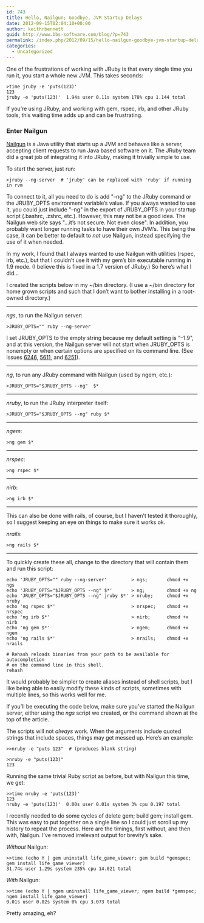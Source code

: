 ```yaml
---
id: 743
title: Hello, Nailgun; Goodbye, JVM Startup Delays
date: 2012-09-15T02:04:10+00:00
author: keithrbennett
guid: http://www.bbs-software.com/blog/?p=743
permalink: /index.php/2012/09/15/hello-nailgun-goodbye-jvm-startup-delays/
categories:
  - Uncategorized
---
```

One of the frustrations of working with JRuby is that every single time you run it, you start a whole new JVM. This takes seconds:

```
>time jruby -e 'puts(123)'
123
jruby -e 'puts(123)'  1.94s user 0.11s system 178% cpu 1.144 total
```

If you&#8217;re using JRuby, and working with gem, rspec, irb, and other JRuby tools, this waiting time adds up and can be frustrating.

### Enter Nailgun

[Nailgun](http://www.martiansoftware.com/nailgun/ "http://www.martiansoftware.com/nailgun/") is a Java utility that starts up a JVM and behaves like a server, accepting client requests to run Java based software on it. The JRuby team did a great job of integrating it into JRuby, making it trivially simple to use.

To start the server, just run:

```
>jruby --ng-server  # 'jruby' can be replaced with 'ruby' if running in rvm
```

To connect to it, all you need to do is add "&#8211;ng" to the JRuby command or the JRUBY\_OPTS environment variable&#8217;s value. If you always wanted to use it, you could just include "&#8211;ng" in the export of JRUBY\_OPTS in your startup script (.bashrc, .zshrc, etc.). However, this may not be a good idea. The Nailgun web site says "&#8230;it&#8217;s not secure. Not even close". In addition, you probably want longer running tasks to have their own JVM&#8217;s. This being the case, it can be better to default to _not_ use Nailgun, instead specifying the use of it when needed.

In my work, I found that I always wanted to use Nailgun with utilities (rspec, irb, etc.), but that I couldn&#8217;t use it with my gem&#8217;s bin executable running in 1.9 mode. (I believe this is fixed in a 1.7 version of JRuby.) So here&#8217;s what I did&#8230;

I created the scripts below in my ~/bin directory. (I use a ~/bin directory for home grown scripts and such that I don&#8217;t want to bother installing in a root-owned directory.)

* * *

_ngs_, to run the Nailgun server:

```
>JRUBY_OPTS="" ruby --ng-server
```

I set JRUBY\_OPTS to the empty string because my default setting is "&#8211;1.9", and at this version, the Nailgun server will not start when JRUBY\_OPTS is nonempty or when certain options are specified on its command line. (See issues [6246](http://jira.codehaus.org/browse/JRUBY-6246), [5611](http://jira.codehaus.org/browse/JRUBY-5611), and [6251](http://jira.codehaus.org/browse/JRUBY-6251)).

* * *

_ng_, to run any JRuby command with Nailgun (used by ngem, etc.):

```
>JRUBY_OPTS="$JRUBY_OPTS --ng"  $*
```

* * *

_nruby_, to run the JRuby interpreter itself:

```
>JRUBY_OPTS="$JRUBY_OPTS --ng" ruby $*
```

* * *

_ngem_:

```
>ng gem $*
```

* * *

_nrspec_:

```
>ng rspec $*
```

* * *

_nirb_:

```
>ng irb $*
``````

* * *

This can also be done with rails, of course, but I haven&#8217;t tested it thoroughly, so I suggest keeping an eye on things to make sure it works ok.

_nrails_:

```
>ng rails $*
```

* * *

To quickly create these all, change to the directory that will contain them and run this script:

```
echo 'JRUBY_OPTS="" ruby --ng-server'         > ngs;       chmod +x ngs
echo 'JRUBY_OPTS="$JRUBY_OPTS --ng" $*'       > ng;        chmod +x ng
echo 'JRUBY_OPTS="$JRUBY_OPTS --ng" jruby $*' > nruby;     chmod +x nruby
echo 'ng rspec $*'                            > nrspec;    chmod +x nrspec
echo 'ng irb $*'                              > nirb;      chmod +x nirb
echo 'ng gem $*'                              > ngem;      chmod +x ngem
echo 'ng rails $*'                            > nrails;    chmod +x nrails

# Rehash reloads binaries from your path to be available for autocompletion
# on the command line in this shell.
rehash
```

It would probably be simpler to create aliases instead of shell scripts, but I like being able to easily modify these kinds of scripts, sometimes with multiple lines, so this works well for me.

If you&#8217;ll be executing the code below, make sure you&#8217;ve started the Nailgun server, either using the _ngs_ script we created, or the command shown at the top of the article.

The scripts will not _always_ work. When the arguments include quoted strings that include spaces, things may get messed up. Here&#8217;s an example:

```
>>nruby -e "puts 123"  # (produces blank string)

>nruby -e "puts(123)"
123
```

Running the same trivial Ruby script as before, but with Nailgun this time, we get:

```
>>time nruby -e 'puts(123)'
123
nruby -e 'puts(123)'  0.00s user 0.01s system 3% cpu 0.197 total
```

I recently needed to do some cycles of delete gem; build gem; install gem. This was easy to put together on a single line so I could just scroll up my history to repeat the process. Here are the timings, first without, and then with, Nailgun. I&#8217;ve removed irrelevant output for brevity&#8217;s sake.

_Without_ Nailgun:

```
>>time (echo Y | gem uninstall life_game_viewer; gem build *gemspec; gem install life_game_viewer)
31.74s user 1.29s system 235% cpu 14.021 total
```

_With_ Nailgun:

```
>>time (echo Y | ngem uninstall life_game_viewer; ngem build *gemspec; ngem install life_game_viewer)
0.01s user 0.02s system 0% cpu 3.073 total
```

Pretty amazing, eh?
